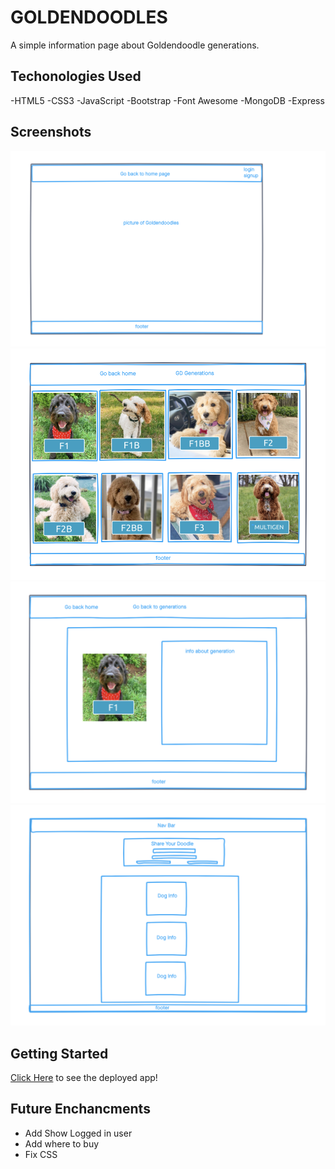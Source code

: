 # GOLDENDOODLES

A simple information page about Goldendoodle generations.

## Techonologies Used

-HTML5
-CSS3
-JavaScript
-Bootstrap
-Font Awesome
-MongoDB
-Express


## Screenshots
![wireframe1](./imgs/Goldendoodles-Wireframe-HomePage.png)
![wireframe2](./imgs/Gooldendoodle-Wireframe-Generations.png)
![wireframe3](./imgs/Goldendoodle-Wireframe-Selection.png)
![wireframe4](./imgs/Goldendoodles-Wireframe-SharePage.png)

## Getting Started

[Click Here](https://goldendoodles.herokuapp.com/) to see the deployed app!

## Future Enchancments
- Add Show Logged in user
- Add where to buy
- Fix CSS